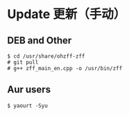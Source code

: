 # Update 更新（手动）

## DEB and Other

```
$ cd /usr/share/ohzff-zff
# git pull
# g++ zff_main_en.cpp -o /usr/bin/zff
```

## Aur users

```
$ yaourt -Syu
```
